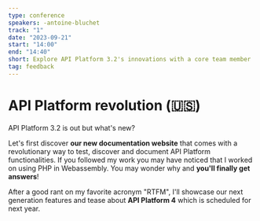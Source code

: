 ```yaml
---
type: conference
speakers: -antoine-bluchet
track: "1"
date: "2023-09-21"
start: "14:00"
end: "14:40"
short: Explore API Platform 3.2's innovations with a core team member
tag: feedback
---
```


# API Platform revolution (🇺🇸)

API Platform 3.2 is out but what's new? 

Let's first discover **our new documentation website** that comes with a revolutionary way to test, discover and document API Platform functionalities. If you followed my work you may have noticed that I worked on using PHP in Webassembly. You may wonder why and **you'll finally get answers**!

After a good rant on my favorite acronym "RTFM", I'll showcase our next generation features and tease about **API Platform 4** which is scheduled for next year.


